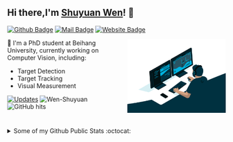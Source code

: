 ## Hi there,I'm [Shuyuan Wen](https://github.com/Wen-Shuyuan)! 👋
[![Github Badge](https://img.shields.io/badge/-@ShuyuanWen-181717?style=plastic&logo=GitHub&logoColor=white)](https://github.com/Wen-Shuyuan)
[![Mail Badge](https://img.shields.io/badge/-shuyuanwen@buaa.edu.cn-c14438?style=plastic&logo=Gmail&logoColor=white)](mailto:shuyuanwen@buaa.edu.cn "Connect via Email")
[![Website Badge](https://img.shields.io/badge/-ShuyuanWen.github.io-5a5a5a?style=plastic&logo=vercel&logoColor=white)](https://ShuyuanWen.github.io)

<a href="https://github.com/Wen-Shuyuan/"><img alt="GIF" src="https://github.com/Wen-Shuyuan/Wen-Shuyuan/blob/main/code.gif?raw=true" align="right" height="170" /></a>

🔭 I'm a PhD student at Beihang University, currently working on Computer Vision, including: 
- Target Detection
- Target Tracking
- Visual Measurement

<a href="https://github.com/Wen-Shuyuan?tab=followers" target="_blank"><img alt="Updates" src="https://img.shields.io/badge/--000000?style=flat&logo=RSS&logoColor=white"></a>
<img alt="Wen-Shuyuan" src="https://badges.pufler.dev/visits/Wen-Shuyuan/Wen-Shuyuan?logo=GitHub&label=visits&style=flat&color=1081c1">
<img alt="GitHub hits" src="https://img.shields.io/github/last-commit/Wen-Shuyuan/Wen-Shuyuan?label=profile%20updated&style=flat&color=cfa81c">

#
<details>
<summary>
   Some of my Github Public Stats :octocat:
</summary><br>
<p>
    <img alt = "GitHub Stats" src="https://github-readme-stats.vercel.app/api?username=Wen-Shuyuan&theme=tokyonight&show_icons=true&hide=issues">
</p>

   #
</details>


<!--
**Wen-Shuyuan/Wen-Shuyuan** is a ✨ _special_ ✨ repository because its `README.md` (this file) appears on your GitHub profile.

I am a 1nd-year Graduate Student at Beihang University, pursuing a Masters in Computer Science.

<details>
<summary>
   Find me around the web 🌐
</summary>  <br>
   
[![csdn Badge](https://img.shields.io/badge/-CSDN-f54e10?style=flat&logoColor=white)](https://blog.csdn.net/jianglw1)
[![Codeforces Badge](https://img.shields.io/badge/-Codeforces-1F8ACB?style=flat&logo=Codeforces&logoColor=white)](http://codeforces.com/profile/Janspiry)
#
</details>

Here are some ideas to get you started:

- 🔭 I’m currently working on ...
- 🌱 I’m currently learning ...
- 👯 I’m looking to collaborate on ...
- 🤔 I’m looking for help with ...
- 💬 Ask me about ...
- 📫 How to reach me: ...
- 😄 Pronouns: ...
- ⚡ Fun fact: ...
-->
